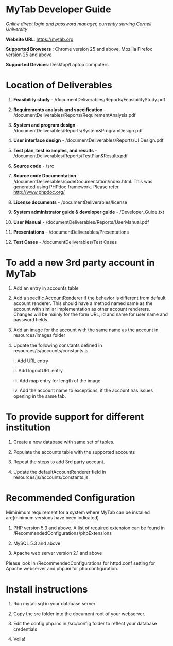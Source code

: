MyTab Developer Guide
======================

*Online direct login and password manager, currently serving Cornell University*

__Website URL__: https://mytab.org

__Supported Browsers__ : Chrome version 25 and above, Mozilla Firefox version 25 and above

__Supported Devices__: Desktop/Laptop computers

Location of Deliverables
================================================


1) __Feasibility study__ - /documentDeliverables/Reports/FeasibilityStudy.pdf

2) __Requirements analysis and specification__ - /documentDeliverables/Reports/RequirementAnalysis.pdf

3) __System and program design__ - /documentDeliverables/Reports/System&ProgramDesign.pdf

4) __User interface design__ - /documentDeliverables/Reports/UI Design.pdf

5) __Test plan, test examples, and results__ - /documentDeliverables/Reports/TestPlan&Results.pdf

6) __Source code__ - /src

7) __Source code Documentation__ - /documentDeliverables/codeDocumentation/index.html. This was generated using PHPdoc 	    framework. Please refer http://www.phpdoc.org/
	
8) __License documents__ - /documentDeliverables/license

9) __System administrator guide & developer guide__ - /Developer_Guide.txt

10) __User Manual__ - /documentDeliverables/Reports/UserManual.pdf

11) __Presentations__ - /documentDeliverables/Presentations

12) __Test Cases__ - /documentDeliverables/Test Cases


To add a new 3rd party account in MyTab
==========================================

1) Add an entry in accounts table

2) Add a specific AccountRenderer if the behavior is different from default account renderer. This should have a method named same as the account with similar implementation as other account renderers. Changes will be mainly for the form URL, id and name for user name and password fields.

3) Add an image for the account with the same name as the account in resources/images folder

4) Update the following constants defined in resources/js/accounts/constants.js

	i. Add URL entry
	
	ii. Add logoutURL entry
	
	iii. Add map entry for length of the image
	
	iv. Add the account name to exceptions, if the account has issues opening in the same tab.
        
        


To provide support for different institution
==================================================
1) Create a new database with same set of tables.

2) Populate the accounts table with the supported accounts

3) Repeat the steps to add 3rd party account.

4) Update the defaultAccountRenderer field in resources/js/accounts/constants.js.


Recommended Configuration
=======================

Miminimum requirement for a system where MyTab can be installed are(minimum versions have been indicated)

1) PHP version 5.3 and above. A list of required extension can be found in  /RecommendedConfigurations/phpExtensions

2) MySQL  5.3 and above

3) Apache web server version 2.1 and above


Please look in /RecommendedConfigurations for httpd.conf setting for Apache webserver and php.ini for php configuration.

Install instructions
=======================

1) Run mytab.sql in your database server

2) Copy the src folder into the document root of your webserver.

3) Edit the config.php.inc in /src/config folder to reflect your database credentials

4) Voila!


